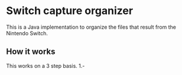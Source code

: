 # Switch capture organizer
This is a Java implementation to organize the files that result from the Nintendo Switch.

## How it works
This works on a 3 step basis.
1.- 
